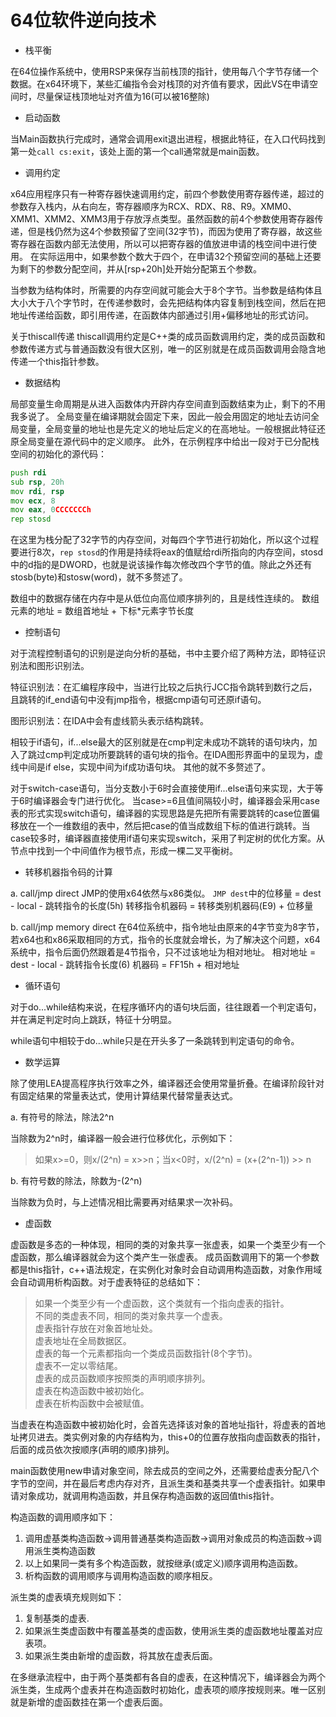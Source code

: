 # 64位软件逆向技术

* 栈平衡

在64位操作系统中，使用RSP来保存当前栈顶的指针，使用每八个字节存储一个数据。在x64环境下，某些汇编指令会对栈顶的对齐值有要求，因此VS在申请空间时，尽量保证栈顶地址对齐值为16(可以被16整除)

* 启动函数

当Main函数执行完成时，通常会调用exit退出进程，根据此特征，在入口代码找到第一处`call cs:exit`，该处上面的第一个call通常就是main函数。

* 调用约定

x64应用程序只有一种寄存器快速调用约定，前四个参数使用寄存器传递，超过的参数存入栈内，从右向左，寄存器顺序为RCX、RDX、R8、R9。XMM0、XMM1、XMM2、XMM3用于存放浮点类型。虽然函数的前4个参数使用寄存器传递，但是栈仍然为这4个参数预留了空间(32字节)，而因为使用了寄存器，故这些寄存器在函数内部无法使用，所以可以把寄存器的值放进申请的栈空间中进行使用。
在实际运用中，如果参数个数大于四个，在申请32个预留空间的基础上还要为剩下的参数分配空间，并从[rsp+20h]处开始分配第五个参数。

当参数为结构体时，所需要的内存空间就可能会大于8个字节。当参数是结构体且大小大于八个字节时，在传递参数时，会先把结构体内容复制到栈空间，然后在把地址传递给函数，即引用传递，在函数体内部通过引用+偏移地址的形式访问。

关于thiscall传递
thiscall调用约定是C++类的成员函数调用约定，类的成员函数和参数传递方式与普通函数没有很大区别，唯一的区别就是在成员函数调用会隐含地传递一个this指针参数。

* 数据结构

局部变量生命周期是从进入函数体内开辟内存空间直到函数结束为止，剩下的不用我多说了。
全局变量在编译期就会固定下来，因此一般会用固定的地址去访问全局变量，全局变量的地址也是先定义的地址后定义的在高地址。一般根据此特征还原全局变量在源代码中的定义顺序。
此外，在示例程序中给出一段对于已分配栈空间的初始化的源代码：

```asm
push rdi
sub rsp, 20h
mov rdi, rsp
mov ecx, 8
mov eax, 0CCCCCCCh
rep stosd
```

在这里为栈分配了32字节的内存空间，对每四个字节进行初始化，所以这个过程要进行8次，`rep stosd`的作用是持续将eax的值赋给rdi所指向的内存空间，stosd中的d指的是DWORD，也就是说该操作每次修改四个字节的值。除此之外还有stosb(byte)和stosw(word)，就不多赘述了。

数组中的数据存储在内存中是从低位向高位顺序排列的，且是线性连续的。
数组元素的地址 = 数组首地址 + 下标*元素字节长度

* 控制语句

对于流程控制语句的识别是逆向分析的基础，书中主要介绍了两种方法，即特征识别法和图形识别法。

特征识别法：在汇编程序段中，当进行比较之后执行JCC指令跳转到数行之后，且跳转的if_end语句中没有jmp指令，根据cmp语句可还原if语句。

图形识别法：在IDA中会有虚线箭头表示结构跳转。

相较于if语句，if...else最大的区别就是在cmp判定未成功不跳转的语句块内，加入了跳过cmp判定成功所要跳转的语句块的指令。在IDA图形界面中的呈现为，虚线中间是if else，实现中间为if成功语句块。
其他的就不多赘述了。

对于switch-case语句，当分支数小于6时会直接使用if...else语句来实现，大于等于6时编译器会专门进行优化。
当case>=6且值间隔较小时，编译器会采用case表的形式实现switch语句，编译器的实现思路是先把所有需要跳转的case位置偏移放在一个一维数组的表中，然后把case的值当成数组下标的值进行跳转。当case较多时，编译器直接使用if语句来实现switch，采用了判定树的优化方案。从节点中找到一个中间值作为根节点，形成一棵二叉平衡树。

* 转移机器指令码的计算

a. call/jmp direct
JMP的使用x64依然与x86类似。
`JMP dest`中的位移量 = dest - local - 跳转指令的长度(5h)
转移指令机器码 = 转移类别机器码(E9) + 位移量

b. call/jmp memory direct
在64位系统中，指令地址由原来的4字节变为8字节，若x64也和x86采取相同的方式，指令的长度就会增长，为了解决这个问题，x64系统中，指令后面仍然跟着是4节指令，只不过该地址为相对地址。
相对地址 = dest - local - 跳转指令长度(6)
机器码 = FF15h + 相对地址

* 循环语句

对于do...while结构来说，在程序循环内的语句块后面，往往跟着一个判定语句，并在满足判定时向上跳跃，特征十分明显。

while语句中相较于do...while只是在开头多了一条跳转到判定语句的命令。

* 数学运算

除了使用LEA提高程序执行效率之外，编译器还会使用常量折叠。在编译阶段针对有固定结果的常量表达式，使用计算结果代替常量表达式。

a. 有符号的除法，除法2^n

当除数为2^n时，编译器一般会进行位移优化，示例如下：
> 如果x>=0，则x/(2^n) = x>>n；当x<0时，x/(2^n) = (x+(2^n-1)) >> n

b. 有符号数的除法，除数为-(2^n)

当除数为负时，与上述情况相比需要再对结果求一次补码。

* 虚函数

虚函数是多态的一种体现，相同的类的对象共享一张虚表，如果一个类至少有一个虚函数，那么编译器就会为这个类产生一张虚表。
成员函数调用下的第一个参数都是this指针，c++语法规定，在实例化对象时会自动调用构造函数，对象作用域会自动调用析构函数。对于虚表特征的总结如下：
> 如果一个类至少有一个虚函数，这个类就有一个指向虚表的指针。  
> 不同的类虚表不同，相同的类对象共享一个虚表。  
> 虚表指针存放在对象首地址处。  
> 虚表地址在全局数据区。  
> 虚表的每一个元素都指向一个类成员函数指针(8个字节)。  
> 虚表不一定以零结尾。  
> 虚表的成员函数顺序按照类的声明顺序排列。  
> 虚表在构造函数中被初始化。  
> 虚表在析构函数中会被赋值。  

当虚表在构造函数中被初始化时，会首先选择该对象的首地址指针，将虚表的首地址拷贝进去。类实例对象的内存结构为，this+0的位置存放指向虚函数表的指针，后面的成员依次按顺序(声明的顺序)排列。

main函数使用new申请对象空间，除去成员的空间之外，还需要给虚表分配八个字节的空间，并在最后考虑内存对齐，且派生类和基类共享一个虚表指针。如果申请对象成功，就调用构造函数，并且保存构造函数的返回值this指针。

构造函数的调用顺序如下：

1. 调用虚基类构造函数->调用普通基类构造函数->调用对象成员的构造函数->调用派生类构造函数
2. 以上如果同一类有多个构造函数，就按继承(或定义)顺序调用构造函数。
3. 析构函数的调用顺序与调用构造函数的顺序相反。

派生类的虚表填充规则如下：

1. 复制基类的虚表.
2. 如果派生类虚函数中有覆盖基类的虚函数，使用派生类的虚函数地址覆盖对应表项。
3. 如果派生类由新增的虚函数，将其放在虚表后面。

在多继承流程中，由于两个基类都有各自的虚表，在这种情况下，编译器会为两个派生类，生成两个虚表并在构造函数时初始化，虚表项的顺序按规则来。唯一区别就是新增的虚函数挂在第一个虚表后面。

